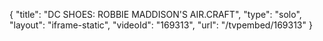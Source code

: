 {
    "title": "DC SHOES: ROBBIE MADDISON'S AIR.CRAFT",
    "type": "solo",
    "layout": "iframe-static",
    "videoId": "169313",
    "url": "\/tvpembed\/169313"
}